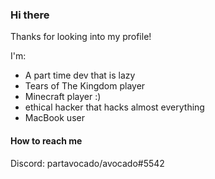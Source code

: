 ### Hi there 
Thanks for looking into my profile! 

I'm:
- A part time dev that is lazy
- Tears of The Kingdom player
- Minecraft player :)
- ethical hacker that hacks almost everything
- MacBook user

#### How to reach me
Discord: partavocado/avocado#5542
